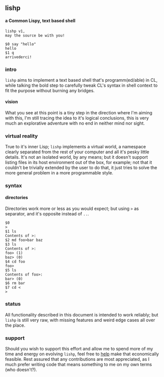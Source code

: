 ## lishp
#### a Common Lispy, text based shell

```
lishp v1,
may the source be with you!

$0 say "hello"
hello
$1 q
arrivederci!
```

### intro
```lishp``` aims to implement a text based shell that's programm(ed/able) in CL, while talking the bold step to carefully tweak CL's syntax in shell context to fit the purpose without burning any bridges.

#### vision
What you see at this point is a tiny step in the direction where I'm aiming with this, I'm still tracing the idea to it's logical conclusions, this is very much an explorative adventure with no end in neither mind nor sight.

### virtual reality
True to it's inner Lisp; `lishp` implements a virtual world, a namespace clearly separated from the rest of your computer and all it's pesky little details. It's not an isolated world, by any means; but it doesn't support listing files in its host environment out of the box, for example; not that it couldn't be trivially extended by the user to do that, it just tries to solve the more general problem in a more programmable style.

### syntax

#### directories
Directories work more or less as you would expect; but using `>` as separator, and it's opposite instead of `..`.

```
$0
>
$1 ls
Contents of >:
$2 md foo>bar baz
$3 ls
Contents of >:
foo> (1)
baz> (0)
$4 cd foo
foo>
$5 ls
Contents of foo>:
bar> (0)
$6 rm bar
$7 cd <
>
```

### status
All functionality described in this document is intended to work reliably; but `lishp` is still very raw, with missing features and weird edge cases all over the place.

### support
Should you wish to support this effort and allow me to spend more of my time and energy on evolving `lishp`, feel free to [help](https://liberapay.com/andreas7/donate) make that economically feasible. Rest assured that any contributions are most appreciated, as I much prefer writing code that means something to me on my own terms (who doesn't?).